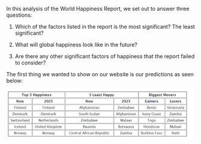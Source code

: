 In this analysis of the World Happiness Report, we set out to answer three questions:

1. Which of the factors listed in the report is the most significant? The least significant?

2. What will global happiness look like in the future?

3. Are there any other significant factors of happiness that the report failed to consider?

The first thing we wanted to show on our website is our predictions as seen below: 

![](HappinessReportImages/OverviewImage.PNG)
